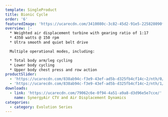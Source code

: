 ```yaml
---
template: SingleProduct
title: Bionic Cycle
order: '6'
featuredImage: 'https://ucarecdn.com/3410080c-3c82-45d2-91e5-225828090f37/'
overview: |-
  * Weighted air displacement turbine with gearing ratio of 1:17
  * 4350 watts @ 150 rpm
  * Ultra smooth and quiet belt drive

  Multiple operational modes, including:

  * Total body arm/leg cycling
  * Lower body cycling
  * Upper body chest press and row action
productSlider:
  - 'https://ucarecdn.com/838ab94c-f3e9-43ef-ad5b-d325fb4cf14c~2/nth/0/'
  - 'https://ucarecdn.com/838ab94c-f3e9-43ef-ad5b-d325fb4cf14c~2/nth/1/'
downloads:
  - link: 'https://ucarecdn.com/79062c6e-0f94-4a51-a9a8-d3d96e5e7cce/'
    name: SynergyAir CTV and Air Displacement Dynamics
categories:
  - category: Evolution Series
---
```


